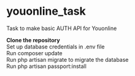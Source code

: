 # youonline_task
Task to make basic AUTH API for Youonline

<strong>Clone the repository</strong><br>
Set up database credentials in .env file<br>
Run composer update <br>
Run php artisan migrate to migrate the database <br>
Run php artisan passport:install <br>
